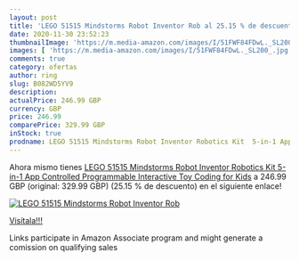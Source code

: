 ```yaml
---
layout: post
title: 'LEGO 51515 Mindstorms Robot Inventor Rob al 25.15 % de descuento'
date: 2020-11-30 23:52:23
thumbnailImage: 'https://m.media-amazon.com/images/I/51FWF84FDwL._SL200_.jpg'
images: [ 'https://m.media-amazon.com/images/I/51FWF84FDwL._SL200_.jpg' ]
comments: true
category: ofertas
author: ring
slug: B082WD5YV9
description:
actualPrice: 246.99 GBP
currency: GBP
price: 246.99
comparePrice: 329.99 GBP
inStock: true
prodname: LEGO 51515 Mindstorms Robot Inventor Robotics Kit  5-in-1 App Controlled Programmable Interactive Toy Coding for Kids
---
```


Ahora mismo tienes [LEGO 51515 Mindstorms Robot Inventor Robotics Kit  5-in-1 App Controlled Programmable Interactive Toy Coding for Kids](https://www.amazon.co.uk/dp/B082WD5YV9/?tag=tolees0a-21) a 246.99 GBP (original: 329.99 GBP) (25.15 %  de descuento) en el siguiente enlace!

[![LEGO 51515 Mindstorms Robot Inventor Rob](https://m.media-amazon.com/images/I/51FWF84FDwL._SL200_.jpg)](https://www.amazon.co.uk/dp/B082WD5YV9/?tag=tolees0a-21)

[Visítala!!!](https://www.amazon.co.uk/dp/B082WD5YV9/?tag=tolees0a-21)

Links participate in Amazon Associate program and might generate a comission on qualifying sales

